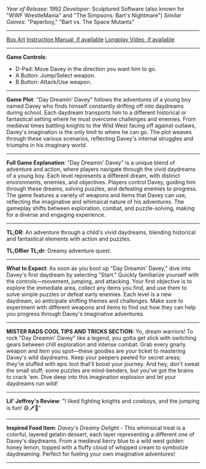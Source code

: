 *Year of Release*: 1992
*Developer*: Sculptured Software (also known for "WWF WrestleMania" and "The Simpsons: Bart's Nightmare")
*Similar Games*: "Paperboy," "Bart vs. The Space Mutants"

---
[Box Art](https://www.google.com/search?newwindow=1&sca_esv=171a28ce0fc58a51&q=NES+Game+Box+Art+Day+Dreamin+Davey) 
[Instruction Manual, if available](https://www.google.com/search?q=NES+Instruction+Manual+Day+Dreamin+Davey)
[Longplay Video, if available](https://www.youtube.com/results?search_query=nes+full+longplay+Day+Dreamin+Davey) 

- - -
**Game Controls**:
- D-Pad: Move Davey in the direction you want him to go.
- A Button: Jump/Select weapon.
- B Button: Attack/Use weapon.

- - -
**Game Plot**: "Day Dreamin' Davey" follows the adventures of a young boy named Davey who finds himself constantly drifting off into daydreams during school. Each daydream transports him to a different historical or fantastical setting where he must overcome challenges and enemies. From medieval times battling knights to the Wild West facing off against outlaws, Davey's imagination is the only limit to where he can go. The plot weaves through these various scenarios, reflecting Davey's internal struggles and triumphs in his imaginary world.

- - -
**Full Game Explanation**: "Day Dreamin' Davey" is a unique blend of adventure and action, where players navigate through the vivid daydreams of a young boy. Each level represents a different dream, with distinct environments, enemies, and objectives. Players control Davey, guiding him through these dreams, solving puzzles, and defeating enemies to progress. The game features a variety of weapons and items that Davey can use, reflecting the imaginative and whimsical nature of his adventures. The gameplay shifts between exploration, combat, and puzzle-solving, making for a diverse and engaging experience.

- - -
**TL;DR**: An adventure through a child's vivid daydreams, blending historical and fantastical elements with action and puzzles.

**TL;DRier TL;dr**: Dreamy adventure quest.

- - -
**What to Expect**: As soon as you boot up "Day Dreamin' Davey," dive into Davey's first daydream by selecting "Start." Quickly familiarize yourself with the controls—movement, jumping, and attacking. Your first objective is to explore the immediate area, collect any items you find, and use them to solve simple puzzles or defeat early enemies. Each level is a new daydream, so anticipate shifting themes and challenges. Make sure to experiment with different weapons and items to find out how they can help you progress through Davey's imaginative adventures.

---

**MISTER RADS COOL TIPS AND TRICKS SECTION**: Yo, dream warriors! To rock "Day Dreamin' Davey" like a legend, you gotta get slick with switching gears between chill exploration and intense combat. Grab every gnarly weapon and item you spot—these goodies are your ticket to mastering Davey's wild daydreams. Keep your peepers peeled for secret areas; they're stuffed with epic loot that'll boost your journey. And hey, don't sweat the small stuff; some puzzles are mind-benders, but you've got the brains to crack 'em. Dive deep into this imagination explosion and let your daydreams run wild!

---
**Lil' Jeffrey's Review**: "I liked fighting knights and cowboys, and the jumping is fun! 😄🗡️🤠"

---
**Inspired Food Item**: *Davey's Dreamy Delight* - This whimsical treat is a colorful, layered gelatin dessert, each layer representing a different one of Davey's daydreams. From a medieval berry blue to a wild west golden honey lemon, topped with a fluffy cloud of whipped cream to symbolize daydreaming. Perfect for fueling your own imaginative adventures!

---